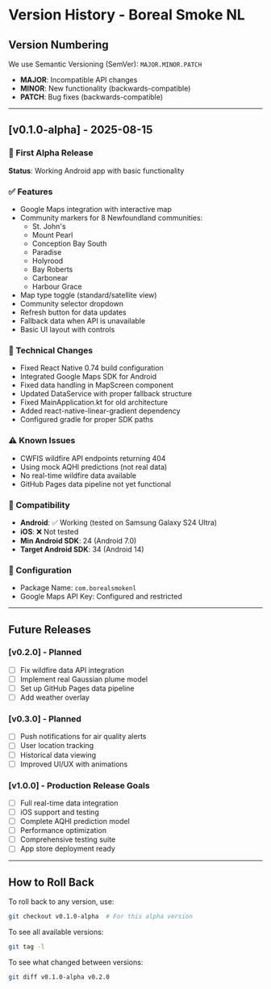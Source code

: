# Version History - Boreal Smoke NL

## Version Numbering
We use Semantic Versioning (SemVer): `MAJOR.MINOR.PATCH`
- **MAJOR**: Incompatible API changes
- **MINOR**: New functionality (backwards-compatible)
- **PATCH**: Bug fixes (backwards-compatible)

---

## [v0.1.0-alpha] - 2025-08-15

### 🎉 First Alpha Release
**Status**: Working Android app with basic functionality

### ✅ Features
- Google Maps integration with interactive map
- Community markers for 8 Newfoundland communities:
  - St. John's
  - Mount Pearl
  - Conception Bay South
  - Paradise
  - Holyrood
  - Bay Roberts
  - Carbonear
  - Harbour Grace
- Map type toggle (standard/satellite view)
- Community selector dropdown
- Refresh button for data updates
- Fallback data when API is unavailable
- Basic UI layout with controls

### 🔧 Technical Changes
- Fixed React Native 0.74 build configuration
- Integrated Google Maps SDK for Android
- Fixed data handling in MapScreen component
- Updated DataService with proper fallback structure
- Fixed MainApplication.kt for old architecture
- Added react-native-linear-gradient dependency
- Configured gradle for proper SDK paths

### ⚠️ Known Issues
- CWFIS wildfire API endpoints returning 404
- Using mock AQHI predictions (not real data)
- No real-time wildfire data available
- GitHub Pages data pipeline not yet functional

### 📱 Compatibility
- **Android**: ✅ Working (tested on Samsung Galaxy S24 Ultra)
- **iOS**: ❌ Not tested
- **Min Android SDK**: 24 (Android 7.0)
- **Target Android SDK**: 34 (Android 14)

### 🔑 Configuration
- Package Name: `com.borealsmokenl`
- Google Maps API Key: Configured and restricted

---

## Future Releases

### [v0.2.0] - Planned
- [ ] Fix wildfire data API integration
- [ ] Implement real Gaussian plume model
- [ ] Set up GitHub Pages data pipeline
- [ ] Add weather overlay

### [v0.3.0] - Planned
- [ ] Push notifications for air quality alerts
- [ ] User location tracking
- [ ] Historical data viewing
- [ ] Improved UI/UX with animations

### [v1.0.0] - Production Release Goals
- [ ] Full real-time data integration
- [ ] iOS support and testing
- [ ] Complete AQHI prediction model
- [ ] Performance optimization
- [ ] Comprehensive testing suite
- [ ] App store deployment ready

---

## How to Roll Back

To roll back to any version, use:
```bash
git checkout v0.1.0-alpha  # For this alpha version
```

To see all available versions:
```bash
git tag -l
```

To see what changed between versions:
```bash
git diff v0.1.0-alpha v0.2.0
```
